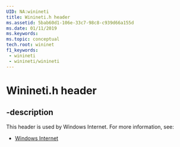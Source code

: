 ```yaml
---
UID: NA:winineti
title: Winineti.h header
ms.assetid: 5bab60d1-106e-33c7-98c8-c939d66a155d
ms.date: 01/11/2019
ms.keywords: 
ms.topic: conceptual
tech.root: wininet
f1_keywords:
 - winineti
 - winineti/winineti
---
```


# Winineti.h header


## -description

This header is used by Windows Internet. For more information, see:

- [Windows Internet](../_wininet/index.md)

